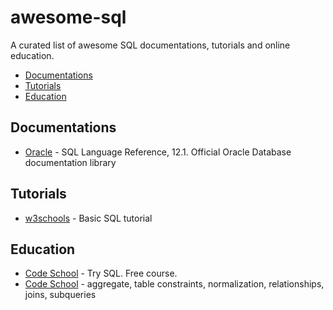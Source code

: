 # awesome-sql
A curated list of awesome SQL documentations, tutorials and online education. 

- [Documentations](#documentations)
- [Tutorials](#tutorials)
- [Education](#education)

## Documentations
- [Oracle](http://docs.oracle.com/database/121/SQLRF/toc.htm) - SQL Language Reference, 12.1. Official Oracle Database documentation library

## Tutorials
- [w3schools](http://www.w3schools.com/sql/default.asp) - Basic SQL tutorial

## Education
- [Code School](https://www.codeschool.com/courses/try-sql) - Try SQL. Free course.
- [Code School](https://www.codeschool.com/courses/the-sequel-to-sql) - aggregate, table constraints, normalization, relationships, joins, subqueries

